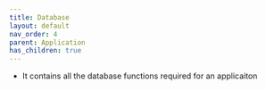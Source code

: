 ```yaml
---
title: Database
layout: default
nav_order: 4
parent: Application
has_children: true
---
```

* It contains all the database functions required for an applicaiton